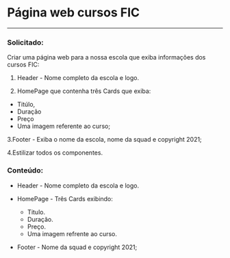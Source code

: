 # Página web cursos FIC
---

### **Solicitado:**

Criar uma página web para a nossa escola que exiba informações dos cursos FIC:

1. Header - Nome completo da escola e logo.
   
2. HomePage que contenha três Cards que exiba:
- Titúlo,
- Duração
- Preço
- Uma imagem referente ao curso;
  
3.Footer - Exiba o nome da escola, nome da squad e copyright 2021;

4.Estilizar todos os componentes.

### **Conteúdo:**

- Header - Nome completo da escola e logo.
- HomePage - Três Cards exibindo:
  
  - Titulo.
  - Duração.
  - Preço.
  - Uma imagem refrente ao curso.

- Footer - Nome da squad e copyright 2021;
  
